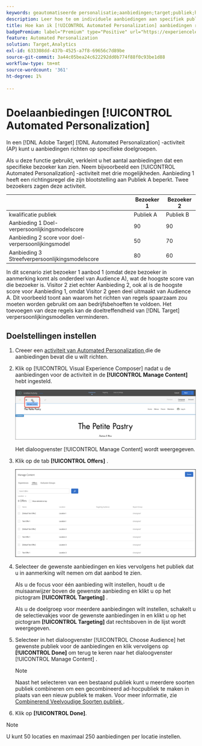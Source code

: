```yaml
---
keywords: geautomatiseerde personalisatie;aanbiedingen;target;publiek;het richten van regels;het richten van gericht
description: Leer hoe te om individuele aanbiedingen aan specifiek publiek te richten door een [!UICONTROL Automated Personalization] (AP) activiteit in  [!DNL Adobe Target] te gebruiken.
title: Hoe kan ik [!UICONTROL Automated Personalization] aanbiedingen richten?
badgePremium: label="Premium" type="Positive" url="https://experienceleague.adobe.com/docs/target/using/introduction/intro.html?lang=nl-NL#premium newtab=true" tooltip="Kijk wat er in Target Premium is opgenomen."
feature: Automated Personalization
solution: Target,Analytics
exl-id: 633308dd-437b-4525-a7f8-69656c7d89be
source-git-commit: 3a44c05bea24c622292dd0b774f88f0c93be1d88
workflow-type: tm+mt
source-wordcount: '361'
ht-degree: 1%

---
```


# Doelaanbiedingen [!UICONTROL Automated Personalization]

In een [!DNL Adobe Target] [!DNL Automated Personalization] -activiteit (AP) kunt u aanbiedingen richten op specifieke doelgroepen.

Als u deze functie gebruikt, verkleint u het aantal aanbiedingen dat een specifieke bezoeker kan zien. Neem bijvoorbeeld een [!UICONTROL Automated Personalization] -activiteit met drie mogelijkheden. Aanbieding 1 heeft een richtingsregel die zijn blootstelling aan Publiek A beperkt. Twee bezoekers zagen deze activiteit.

| | Bezoeker 1 | Bezoeker 2 |
|--- |--- |--- |
| kwalificatie publiek | Publiek A | Publiek B |
| Aanbieding 1 Doel-verpersoonlijkingsmodelscore | 90 | 90 |
| Aanbieding 2 score voor doel-verpersoonlijkingsmodel | 50 | 70 |
| Aanbieding 3 Streefverpersoonlijkingsmodelscore | 80 | 60 |

In dit scenario ziet bezoeker 1 aanbod 1 (omdat deze bezoeker in aanmerking komt als onderdeel van Audience A), wat de hoogste score van die bezoeker is. Visitor 2 ziet echter Aanbieding 2, ook al is de hoogste score voor Aanbieding 1, omdat Visitor 2 geen deel uitmaakt van Audience A. Dit voorbeeld toont aan waarom het richten van regels spaarzaam zou moeten worden gebruikt om aan bedrijfsbehoeften te voldoen. Het toevoegen van deze regels kan de doeltreffendheid van [!DNL Target] verpersoonlijkingsmodellen verminderen.

## Doelstellingen instellen

1. Creeer een [ activiteit van Automated Personalization ](/help/main/c-activities/t-automated-personalization/create-ap-activity.md) die de aanbiedingen bevat die u wilt richten.
1. Klik op [!UICONTROL Visual Experience Composer] nadat u de aanbiedingen voor de activiteit in de **[!UICONTROL Manage Content]** hebt ingesteld.

   ![ beheert Inhoud ](/help/main/c-activities/t-automated-personalization/assets/manage-content.png)

   Het dialoogvenster [!UICONTROL Manage Content] wordt weergegeven.

1. Klik op de tab **[!UICONTROL Offers]** .

   ![ pagina van Aanbiedingen ](/help/main/c-activities/t-automated-personalization/assets/manage-content-offers.png)

1. Selecteer de gewenste aanbiedingen en kies vervolgens het publiek dat u in aanmerking wilt nemen om dat aanbod te zien.

   Als u de focus voor één aanbieding wilt instellen, houdt u de muisaanwijzer boven de gewenste aanbieding en klikt u op het pictogram **[!UICONTROL Targeting]** .

   Als u de doelgroep voor meerdere aanbiedingen wilt instellen, schakelt u de selectievakjes voor de gewenste aanbiedingen in en klikt u op het pictogram **[!UICONTROL Targeting]** dat rechtsboven in de lijst wordt weergegeven.

1. Selecteer in het dialoogvenster [!UICONTROL Choose Audience] het gewenste publiek voor de aanbiedingen en klik vervolgens op **[!UICONTROL Done]** om terug te keren naar het dialoogvenster [!UICONTROL Manage Content] .

   >[!NOTE]
   >
   >Naast het selecteren van een bestaand publiek kunt u meerdere soorten publiek combineren om een gecombineerd ad-hocpubliek te maken in plaats van een nieuw publiek te maken. Voor meer informatie, zie [ Combinerend Veelvoudige Soorten publiek ](/help/main/c-target/combining-multiple-audiences.md#concept_A7386F1EA4394BD2AB72399C225981E5).

1. Klik op **[!UICONTROL Done]**.

>[!NOTE]
>
>U kunt 50 locaties en maximaal 250 aanbiedingen per locatie instellen.
